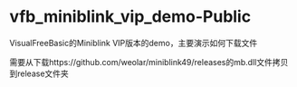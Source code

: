 # vfb_miniblink_vip_demo-Public
VisualFreeBasic的Miniblink VIP版本的demo，主要演示如何下载文件

需要从下载https://github.com/weolar/miniblink49/releases的mb.dll文件拷贝到release文件夹

